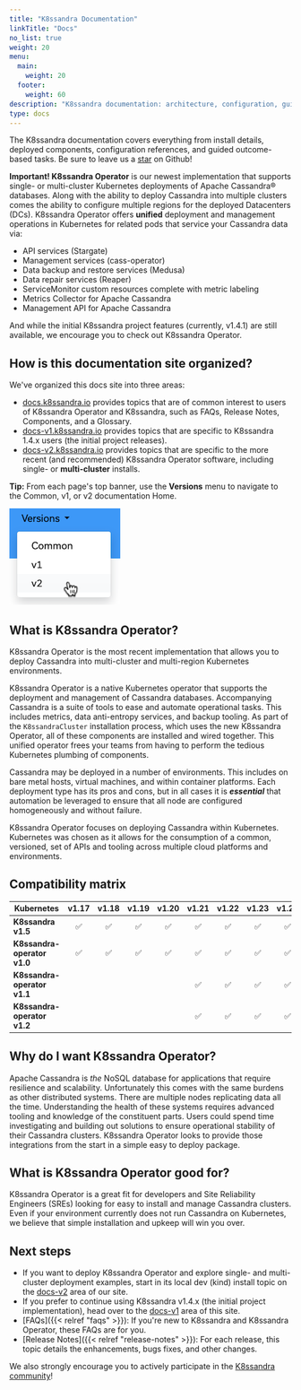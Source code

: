 ```yaml
---
title: "K8ssandra Documentation"
linkTitle: "Docs"
no_list: true
weight: 20
menu:
  main:
    weight: 20
  footer:
    weight: 60
description: "K8ssandra documentation: architecture, configuration, guided tasks"
type: docs
---
```


The K8ssandra documentation covers everything from install details, deployed components, configuration references, and guided outcome-based tasks. Be sure to leave us a <a class="github-button" href="https://github.com/k8ssandra/k8ssandra" data-icon="octicon-star" aria-label="Star k8ssandra/k8ssandra on GitHub">star</a> on Github!

**Important! K8ssandra Operator** is our newest implementation that supports single- or multi-cluster Kubernetes deployments of Apache Cassandra&reg; databases. Along with the ability to deploy Cassandra into multiple clusters comes the ability to configure multiple regions for the deployed Datacenters (DCs). K8ssandra Operator offers **unified** deployment and management operations in Kubernetes for related pods that service your Cassandra data via:

* API services (Stargate)
* Management services (cass-operator)
* Data backup and restore services (Medusa)
* Data repair services (Reaper)
* ServiceMonitor custom resources complete with metric labeling
* Metrics Collector for Apache Cassandra
* Management API for Apache Cassandra

And while the initial K8ssandra project features (currently, v1.4.1) are still available, we encourage you to check out K8ssandra Operator. 

## How is this documentation site organized?

We've organized this docs site into three areas:

* [docs.k8ssandra.io](https://docs.k8ssandra.io) provides topics that are of common interest to users of K8ssandra Operator and K8ssandra, such as FAQs, Release Notes, Components, and a Glossary.
* [docs-v1.k8ssandra.io](https://docs-v1.k8ssandra.io) provides topics that are specific to K8ssandra 1.4.x users (the initial project releases).
* [docs-v2.k8ssandra.io](https://docs-v2.k8ssandra.io) provides topics that are specific to the more recent (and recommended) K8ssandra Operator software, including single- or **multi-cluster** installs.

**Tip:** From each page's top banner, use the **Versions** menu to navigate to the Common, v1, or v2 documentation Home.

![Documentation Versions menu](k8ssandra-doc-versions.png)

## What is K8ssandra Operator?

K8ssandra Operator is the most recent implementation that allows you to deploy Cassandra into multi-cluster and multi-region Kubernetes environments.

K8ssandra Operator is a native Kubernetes operator that supports the deployment and management of Cassandra databases. Accompanying Cassandra is a suite of tools to ease and automate operational tasks. This includes metrics, data anti-entropy services, and backup tooling. As part of the `K8ssandraCluster` installation process, which uses the new K8ssandra Operator, all of these components are installed and wired together. This unified operator frees your teams from having to perform the tedious Kubernetes plumbing of components.

Cassandra may be deployed in a number of environments. This includes on bare metal hosts, virtual machines, and within container platforms. Each deployment type has its pros and cons, but in all cases it is **_essential_** that automation be leveraged to ensure that all node are configured homogeneously and without failure.

K8ssandra Operator focuses on deploying Cassandra within Kubernetes. Kubernetes was chosen as it allows for the consumption of a common, versioned, set of APIs and tooling across multiple cloud platforms and environments.

## Compatibility matrix

| Kubernetes                  | **v1.17** | **v1.18** | **v1.19** | **v1.20** | **v1.21** | **v1.22** | **v1.23** | **v1.24** |
|-----------------------------|:---------:|:---------:|:---------:|:---------:|:---------:|:---------:|:---------:|:---------:|
| **K8ssandra v1.5**          |     ✅     |     ✅     |     ✅     |     ✅     |     ✅     |     ✅     |     ✅     |     ✅     |
| **K8ssandra-operator v1.0** |     ✅     |     ✅     |     ✅     |     ✅     |     ✅     |     ✅     |     ✅     |     ✅     |
| **K8ssandra-operator v1.1** |           |           |           |           |     ✅     |     ✅     |     ✅     |     ✅     |
| **K8ssandra-operator v1.2** |           |           |           |           |     ✅     |     ✅     |     ✅     |     ✅     |

## Why do I want K8ssandra Operator?

Apache Cassandra is _the_ NoSQL database for applications that require resilience and scalability. Unfortunately this comes with the same burdens as other distributed systems. There are multiple nodes replicating data all the time. Understanding the health of these systems requires advanced tooling and knowledge of the constituent parts. Users could spend time investigating and building out solutions to ensure operational stability of their Cassandra clusters. K8ssandra Operator looks to provide those integrations from the start in a simple easy to deploy package.

## What is K8ssandra Operator good for?

K8ssandra Operator is a great fit for developers and Site Reliability Engineers (SREs) looking for easy to install and manage Cassandra clusters. Even if your environment currently does not run Cassandra on Kubernetes, we believe that simple installation and upkeep will win you over. 

## Next steps

* If you want to deploy K8ssandra Operator and explore single- and multi-cluster deployment examples, start in its local dev (kind) install topic on the [docs-v2](https://docs-v2.k8ssandra.io/install/local/) area of our site.
* If you prefer to continue using K8ssandra v1.4.x (the initial project implementation), head over to the [docs-v1](https://docs-v1.k8ssandra.io) area of this site.
* [FAQs]({{< relref "faqs" >}}): If you're new to K8ssandra and K8ssandra Operator, these FAQs are for you. 
* [Release Notes]({{< relref "release-notes" >}}): For each release, this topic details the enhancements, bugs fixes, and other changes.

We also strongly encourage you to actively participate in the [K8ssandra community](https://k8ssandra.io/community/)!
